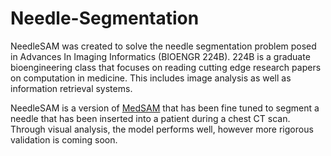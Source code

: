 # Needle-Segmentation

NeedleSAM was created to solve the needle segmentation problem posed in Advances In Imaging Informatics (BIOENGR 224B). 224B is a graduate bioengineering class that focuses on reading cutting edge research papers on computation in medicine. This includes image analysis as well as information retrieval systems.

NeedleSAM is a version of [MedSAM](https://rdcu.be/dIPUC) that has been fine tuned to segment a needle that has been inserted into a patient during a chest CT scan. Through visual analysis, the model performs well, however more rigorous validation is coming soon. 
